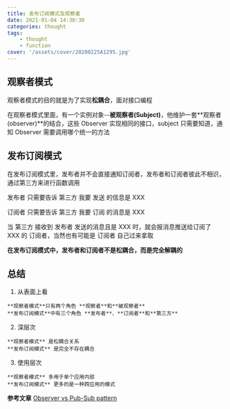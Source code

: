 ```yaml
---
title: 发布订阅模式及观察者
date: 2021-01-04 14:30:30
categories: thought
tags:
    - thought
    - function
cover: '/assets/cover/20200225A1295.jpg'
---
```


##  观察者模式

  观察者模式的目的就是为了实现**松耦合**，面对接口编程

  在观察者模式里面，有一个实例对象--**被观察者(Subject)**，他维护一套**观察者(observer)**的结合，这些 Observer 实现相同的接口，subject 只需要知道，通知 Observer 需要调用哪个统一的方法

##  发布订阅模式

  在发布订阅模式里，发布者并不会直接通知订阅者，发布者和订阅者彼此不相识，通过第三方来进行函数调用

  <!-- TODO: 学习 使用flow 画流程图 -->

  发布者 只需要告诉 第三方 我要 发送 的信息是 XXX

  订阅者 只需要告诉 第三方 我要 订阅 的消息是 XXX

  当 第三方 接收到 发布者 发送的消息且是 XXX 时，就会报消息推送给订阅了 XXX 的 订阅者，当然也有可能是 订阅者 自己过来拿取

  **在发布订阅模式中，发布者和订阅者不是松耦合，而是完全解耦的**

## 总结

  1. 从表面上看

    **观察者模式**只有两个角色 **观察者**和**被观察者**
    **发布订阅模式**中有三个角色 **发布者**、**订阅者**和**第三方**
  
  2. 深层次

    **观察者模式** 是松耦合关系
    **发布订阅模式** 是完全不存在耦合

  3. 使用层次

    **观察者模式** 多用于单个应用内部
    **发布订阅模式** 更多的是一种跨应用的模式

  
**参考文章**
[Observer vs Pub-Sub pattern](https://hackernoon.com/observer-vs-pub-sub-pattern-50d3b27f838c)